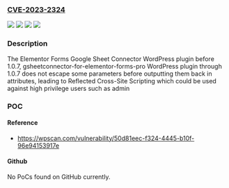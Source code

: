 ### [CVE-2023-2324](https://cve.mitre.org/cgi-bin/cvename.cgi?name=CVE-2023-2324)
![](https://img.shields.io/static/v1?label=Product&message=Elementor%20Forms%20Google%20Sheet%20Connector&color=blue)
![](https://img.shields.io/static/v1?label=Product&message=gsheetconnector-for-elementor-forms-pro&color=blue)
![](https://img.shields.io/static/v1?label=Version&message=0%3C%201.0.7%20&color=brighgreen)
![](https://img.shields.io/static/v1?label=Vulnerability&message=CWE-79%20Cross-Site%20Scripting%20(XSS)&color=brighgreen)

### Description

The Elementor Forms Google Sheet Connector WordPress plugin before 1.0.7, gsheetconnector-for-elementor-forms-pro WordPress plugin through 1.0.7 does not escape some parameters before outputting them back in attributes, leading to Reflected Cross-Site Scripting which could be used against high privilege users such as admin

### POC

#### Reference
- https://wpscan.com/vulnerability/50d81eec-f324-4445-b10f-96e94153917e

#### Github
No PoCs found on GitHub currently.

